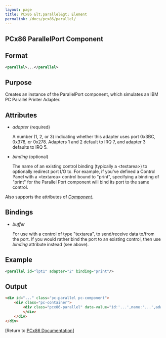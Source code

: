 ```yaml
---
layout: page
title: PCx86 &lt;parallel&gt; Element
permalink: /docs/pcx86/parallel/
---
```


PCx86 ParallelPort Component
----------------------------

Format
------

```xml
<parallel>...</parallel>
```

Purpose
-------

Creates an instance of the ParallelPort component, which simulates an IBM PC Parallel Printer Adapter.

Attributes
----------

 * *adapter* (required)

	A number (1, 2, or 3) indicating whether this adapter uses port 0x3BC, 0x378, or 0x278.  Adapters 1 and 2
	default to IRQ 7, and adapter 3 defaults to IRQ 5.
	
 * *binding* (optional)
 
	The name of an existing control binding (typically a &lt;textarea&gt;) to optionally redirect port I/O to.
	For example, if you've defined a Control Panel with a &lt;textarea&gt; control bound to "print", specifying a
	binding of "print" for the Parallel Port component will bind its port to the same control.
	
Also supports the attributes of *[Component](../component/)*.

Bindings
--------

 * *buffer*
 
	For use with a control of type "textarea", to send/receive data to/from the port. If you would rather
	bind the port to an existing control, then use *binding* attribute instead (see above).

Example
-------

```xml
<parallel id="lpt1" adapter="2" binding="print"/>
```

Output
------

```html
<div id="..." class="pc-parallel pc-component">
    <div class="pc-container">
        <div class="pcx86-parallel" data-value="id:'...',name:'...',adapter:'...',binding:'...'">
        </div>
    </div>
</div>
```

[Return to [PCx86 Documentation](..)]
